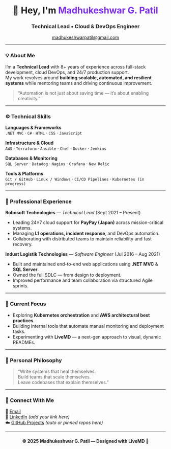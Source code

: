 <!--
🌐 Madhukeshwar G. Patil — Technical Lead | Cloud & DevOps Engineer
Unique GitHub README handcrafted with purpose, precision & personality.
-->

<h1 align="center">👋 Hey, I'm <span style="color:#7B2FF7;">Madhukeshwar G. Patil</span></h1>
<h3 align="center">Technical Lead • Cloud & DevOps Engineer</h3>
<p align="center">
  <a href="mailto:madhukeshwarpatil@gmail.com">madhukeshwarpatil@gmail.com</a>
</p>

---

### 💡 About Me
I’m a **Technical Lead** with 8+ years of experience across full-stack development, cloud DevOps, and 24/7 production support.  
My work revolves around **building scalable, automated, and resilient systems** while mentoring teams and driving continuous improvement.

> “Automation is not just about saving time — it’s about enabling creativity.”

---

### ⚙️ Technical Skills

**Languages & Frameworks**  
`.NET MVC` · `C#` · `HTML` · `CSS` · `JavaScript`

**Infrastructure & Cloud**  
`AWS` · `Terraform` · `Ansible` · `Chef` · `Docker` · `Jenkins`

**Databases & Monitoring**  
`SQL Server` · `Datadog` · `Nagios` · `Grafana` · `New Relic`

**Tools & Platforms**  
`Git / GitHub` · `Linux / Windows` · `CI/CD Pipelines` · `Kubernetes (in progress)`

---

### 🧠 Professional Experience

**Robosoft Technologies** — *Technical Lead* (Sept 2021 – Present)  
- Leading 24×7 cloud support for **PayPay (Japan)** across mission-critical systems.  
- Managing **L1 operations, incident response**, and DevOps automation.  
- Collaborating with distributed teams to maintain reliability and fast recovery.

**Indust Logistik Technologies** — *Software Engineer* (Jul 2016 – Aug 2021)  
- Built and maintained end-to-end web applications using **.NET MVC** & **SQL Server**.  
- Owned the full SDLC — from design to deployment.  
- Improved performance and team collaboration via structured Agile sprints.

---

### 🚀 Current Focus
- Exploring **Kubernetes orchestration** and **AWS architectural best practices**.  
- Building internal tools that automate manual monitoring and deployment tasks.  
- Experimenting with **LiveMD** — a next-gen approach to visual, dynamic READMEs.

---

### 🧩 Personal Philosophy
> “Write systems that heal themselves.  
> Build teams that scale themselves.  
> Leave codebases that explain themselves.”

---

### 💬 Connect With Me
📧 [Email](mailto:madhukeshwarpatil@gmail.com)  
💼 [LinkedIn](#) *(add your link here)*  
☁️ [GitHub Projects](#) *(auto or pinned repos here)*  

---

<h4 align="center">© 2025 Madhukeshwar G. Patil — Designed with LiveMD 💜</h4>